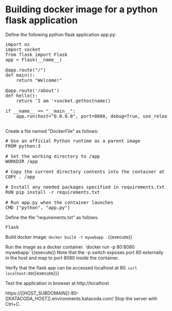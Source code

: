 <h1>Building docker image for a python flask application</h1>

Define the following python flask application app.py:

<pre class="file" data-filename="app.py" data-target="replace">
import os
import socket
from flask import Flask
app = Flask(__name__)

@app.route("/")
def main():
    return "Welcome!"

@app.route('/about')
def hello():
    return 'I am '+socket.gethostname()

if __name__ == "__main__":
    app.run(host="0.0.0.0", port=8080, debug=True, use_reloader=True)

</pre>


Create a file named "DockerFile" as follows:

<pre class="file" data-filename="Dockerfile" data-target="replace">
# Use an official Python runtime as a parent image
FROM python:3

# Set the working directory to /app
WORKDIR /app

# Copy the current directory contents into the container at /app
COPY . /app

# Install any needed packages specified in requirements.txt
RUN pip install -r requirements.txt

# Run app.py when the container launches
CMD ["python", "app.py"]
</pre>

Define the file "requirements.txt" as follows.
<pre class="file" data-filename="requirements.txt" data-target="replace">
Flask
</pre>


Build docker image:
`docker build -t mywebapp .`{{execute}}

Run the image as a docker container.
`docker run -p 80:8080 mywebapp``{{execute}}
Note that the -p switch exposes port 80 externally in the host and map to port 8080 inside the container.

Verify that the flask app can be accessed localhost at 80.
`curl localhost:80`{{execute}}}

Test the application in browser at http://localhost

https://[[HOST_SUBDOMAIN]]-80-[[KATACODA_HOST]].environments.katacoda.com/
Stop the server with Ctrl+C.

